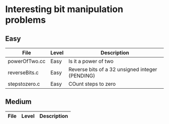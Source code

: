 # Interesting bit manipulation problems

## Easy
| File | Level | Description |
| --- | --- | --- |
| powerOfTwo.cc | Easy | Is it a power of two
| reverseBits.c | Easy | Reverse bits of a 32 unsigned integer (PENDING)
| stepstozero.c | Easy | COunt steps to zero

## Medium
| File | Level | Description |
| --- | --- | --- |

